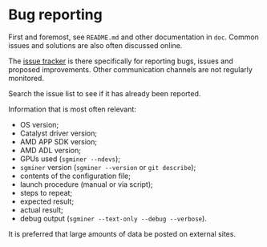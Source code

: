 # Bug reporting

First and foremost, see `README.md` and other documentation in `doc`.
Common issues and solutions are also often discussed online.

The [issue tracker](https://github.com/veox/sgminer/issues) is there
specifically for reporting bugs, issues and proposed improvements. Other
communication channels are not regularly monitored.

Search the issue list to see if it has already been reported.

Information that is most often relevant:

* OS version;
* Catalyst driver version;
* AMD APP SDK version;
* AMD ADL version;
* GPUs used (`sgminer --ndevs`);
* `sgminer` version (`sgminer --version` or `git describe`);
* contents of the configuration file;
* launch procedure (manual or via script);
* steps to repeat;
* expected result;
* actual result;
* debug output (`sgminer --text-only --debug --verbose`).

It is preferred that large amounts of data be posted on external sites.
